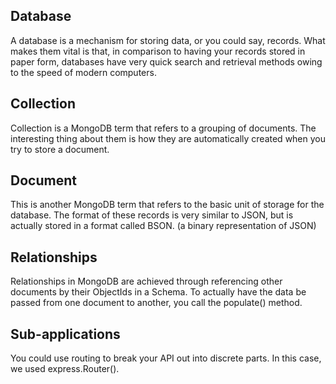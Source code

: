 ## Database #

A database is a mechanism for storing data, or you could say, records. What makes them vital is that, in comparison to having your records stored in paper form, databases have very quick search and retrieval methods owing to the speed of modern computers.

## Collection #
Collection is a MongoDB term that refers to a grouping of documents. The interesting thing about them is how they are automatically created when you try to store a document.

## Document #
This is another MongoDB term that refers to the basic unit of storage for the database. The format of these records is very similar to JSON, but is actually stored in a format called BSON. (a binary representation of JSON)

## Relationships #

Relationships in MongoDB are achieved through referencing other documents by their ObjectIds in a Schema. To actually have the data be passed from one document to another, you call the populate() method.

## Sub-applications #

You could use routing to break your API out into discrete parts. In this case, we used express.Router().
